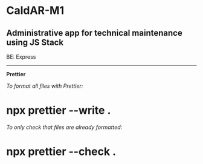 # CaldAR-M1

## Administrative app for technical maintenance using JS Stack

BE: Express

---

**Prettier**

*To format all files with Prettier:*
# npx prettier --write .

*To only check that files are already formatted:*
# npx prettier --check .

